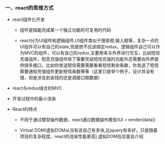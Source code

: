 ### 一、react的思维方式

+ react组件化开发

    + 组件是指能完成某一个独立功能的可复用的代码 
    
    + react分为UI组件和逻辑组件,UI组件类似于搜索框,输入框等，复杂一点的UI组件可以有自己的state,但是绝不应该绑定redux。逻辑组件自己可以作为MVC的组件，可以有自己的redux,主要用来与外界进行交互，比如短信充值组件，短息充值组件除了需要完成短信充值的功能外还需要向外界提供很多接口，比如你发送短信需要需要看看短信剩余条数，你发送了短信需要通知充值组件更新短信条数等等（这里只是举个例子，设计并没有错，但是涉及到金钱的还是调接口取数据）

+ react与redux结合的MVC

    

+ 开发过程中的最小渲染

+ React的特点

    + 不同于通过模型操作数据，react通过数据操作模型(UI = render(data))
    
    + Virtual DOM(虚拟DOM从没有说自己有多快,比jquery有多好，只是随着项目的复杂程度，react的渲染性能更高),虚拟DOM在后面会介绍

